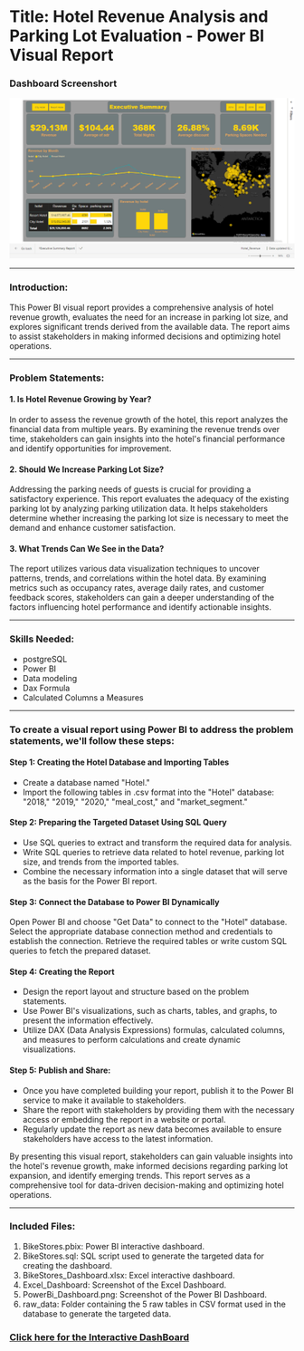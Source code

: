 # Title: Hotel Revenue Analysis and Parking Lot Evaluation - Power BI Visual Report
### Dashboard Screenshort
 ![Power BI Dashboard](Report_Screenshort.png)

---

### Introduction:

This Power BI visual report provides a comprehensive analysis of hotel revenue growth, evaluates the need for an increase in parking lot size, and explores significant trends derived from the available data. The report aims to assist stakeholders in making informed decisions and optimizing hotel operations.

---

### Problem Statements:

#### 1. Is Hotel Revenue Growing by Year?
In order to assess the revenue growth of the hotel, this report analyzes the financial data from multiple years. By examining the revenue trends over time, stakeholders can gain insights into the hotel's financial performance and identify opportunities for improvement.

#### 2. Should We Increase Parking Lot Size?
Addressing the parking needs of guests is crucial for providing a satisfactory experience. This report evaluates the adequacy of the existing parking lot by analyzing parking utilization data. It helps stakeholders determine whether increasing the parking lot size is necessary to meet the demand and enhance customer satisfaction.

#### 3. What Trends Can We See in the Data?
The report utilizes various data visualization techniques to uncover patterns, trends, and correlations within the hotel data. By examining metrics such as occupancy rates, average daily rates, and customer feedback scores, stakeholders can gain a deeper understanding of the factors influencing hotel performance and identify actionable insights.

---

### Skills Needed:
- postgreSQL
- Power BI
- Data modeling
- Dax Formula
- Calculated Columns a Measures

---

### To create a visual report using Power BI to address the problem statements, we'll follow these steps:

#### Step 1: Creating the Hotel Database and Importing Tables
- Create a database named "Hotel."
- Import the following tables in .csv format into the "Hotel" database: "2018," "2019," "2020," "meal_cost," and "market_segment."
  
#### Step 2: Preparing the Targeted Dataset Using SQL Query
- Use SQL queries to extract and transform the required data for analysis.
- Write SQL queries to retrieve data related to hotel revenue, parking lot size, and trends from the imported tables.
- Combine the necessary information into a single dataset that will serve as the basis for the Power BI report.
  
#### Step 3: Connect the Database to Power BI Dynamically
Open Power BI and choose "Get Data" to connect to the "Hotel" database.
Select the appropriate database connection method and credentials to establish the connection.
Retrieve the required tables or write custom SQL queries to fetch the prepared dataset.

#### Step 4: Creating the Report
- Design the report layout and structure based on the problem statements.
- Use Power BI's visualizations, such as charts, tables, and graphs, to present the information effectively.
- Utilize DAX (Data Analysis Expressions) formulas, calculated columns, and measures to perform calculations and create dynamic visualizations.

#### Step 5: Publish and Share:
- Once you have completed building your report, publish it to the Power BI service to make it available to stakeholders.
- Share the report with stakeholders by providing them with the necessary access or embedding the report in a website or portal.
- Regularly update the report as new data becomes available to ensure stakeholders have access to the latest information.

By presenting this visual report, stakeholders can gain valuable insights into the hotel's revenue growth, make informed decisions regarding parking lot expansion, and identify emerging trends. This report serves as a comprehensive tool for data-driven decision-making and optimizing hotel operations.

---

### Included Files:
1. BikeStores.pbix: Power BI interactive dashboard.
2. BikeStores.sql: SQL script used to generate the targeted data for creating the dashboard.
3. BikeStores_Dashboard.xlsx: Excel interactive dashboard.
4. Excel_Dashboard: Screenshot of the Excel Dashboard.
5. PowerBi_Dashboard.png: Screenshot of the Power BI Dashboard.
6. raw_data: Folder containing the 5 raw tables in CSV format used in the database to generate the targeted data.

### [Click here for the Interactive DashBoard](https://app.powerbi.com/view?r=eyJrIjoiMGMyZmEwMzEtZWFmNi00ZWE2LTlkYzEtY2IxY2E1MWQ5YjhjIiwidCI6ImU1YzgyM2EyLTgzMDktNDNhZi1hZTIxLWI1NzE2ZTliZmQ5OSIsImMiOjEwfQ%3D%3D)






